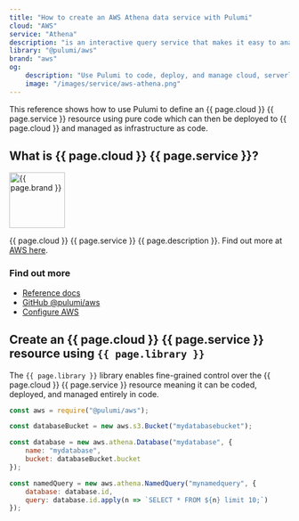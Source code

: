 ```yaml
---
title: "How to create an AWS Athena data service with Pulumi"
cloud: "AWS"
service: "Athena"
description: "is an interactive query service that makes it easy to analyze data in Amazon S3 using standard SQL"
library: "@pulumi/aws"
brand: "aws"
og:
    description: "Use Pulumi to code, deploy, and manage cloud, serverless, and container apps and infrastructure"
    image: "/images/service/aws-athena.png"
---
```

<!-- Links -->
[AWS here]: https://aws.amazon.com/athena/
[Reference docs]: ../reference/aws.html
[Github @pulumi/aws]: https://github.com/pulumi/pulumi-aws 
[Configure AWS]: ../install/aws.html

This reference shows how to use Pulumi to define an {{ page.cloud }} {{ page.service }} resource using pure code which can then be deployed to {{ page.cloud }} and managed as infrastructure as code.

<div class="row">
<div class="col-md-9" markdown="1">

## What is {{ page.cloud }} {{ page.service }}?

<img class="how-to-logo" src="../images/brand/{{ page.brand }}.png" alt="{{ page.brand }}" width="100">

{{ page.cloud }} {{ page.service }} {{ page.description }}. Find out more at [AWS here].

</div>
<div class="col-md-3 find-out-more" markdown="1">

### Find out more

* [Reference docs]
* [GitHub @pulumi/aws]
* [Configure AWS]

</div>
</div>



## Create an {{ page.cloud }} {{ page.service }} resource using `{{ page.library }}`

The `{{ page.library }}` library enables fine-grained control over the {{ page.cloud }} {{ page.service }} resource meaning it can be coded, deployed, and managed entirely in code. 

```javascript
const aws = require("@pulumi/aws");

const databaseBucket = new aws.s3.Bucket("mydatabasebucket");

const database = new aws.athena.Database("mydatabase", {
    name: "mydatabase",
    bucket: databaseBucket.bucket
});

const namedQuery = new aws.athena.NamedQuery("mynamedquery", {
    database: database.id,
    query: database.id.apply(n => `SELECT * FROM ${n} limit 10;`)
});
```